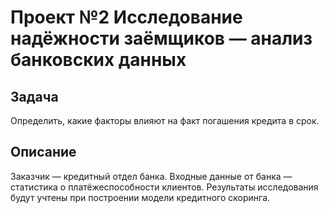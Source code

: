 # Проект №2 Исследование надёжности заёмщиков — анализ банковских данных
## Задача
Определить, какие факторы влияют на факт погашения кредита в срок.
## Описание
Заказчик — кредитный отдел банка. Входные данные от банка — статистика о платёжеспособности клиентов. Результаты исследования будут учтены при построении модели кредитного скоринга.
